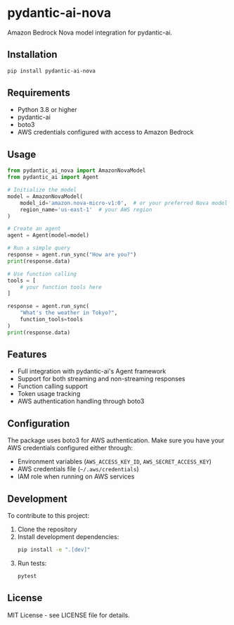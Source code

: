 # pydantic-ai-nova

Amazon Bedrock Nova model integration for pydantic-ai.

## Installation

```bash
pip install pydantic-ai-nova
```

## Requirements

- Python 3.8 or higher
- pydantic-ai
- boto3
- AWS credentials configured with access to Amazon Bedrock

## Usage

```python
from pydantic_ai_nova import AmazonNovaModel
from pydantic_ai import Agent

# Initialize the model
model = AmazonNovaModel(
    model_id='amazon.nova-micro-v1:0',  # or your preferred Nova model
    region_name='us-east-1'  # your AWS region
)

# Create an agent
agent = Agent(model=model)

# Run a simple query
response = agent.run_sync("How are you?")
print(response.data)

# Use function calling
tools = [
    # your function tools here
]

response = agent.run_sync(
    "What's the weather in Tokyo?",
    function_tools=tools
)
print(response.data)
```

## Features

- Full integration with pydantic-ai's Agent framework
- Support for both streaming and non-streaming responses
- Function calling support
- Token usage tracking
- AWS authentication handling through boto3

## Configuration

The package uses boto3 for AWS authentication. Make sure you have your AWS credentials configured either through:
- Environment variables (`AWS_ACCESS_KEY_ID`, `AWS_SECRET_ACCESS_KEY`)
- AWS credentials file (`~/.aws/credentials`)
- IAM role when running on AWS services

## Development

To contribute to this project:

1. Clone the repository
2. Install development dependencies:
   ```bash
   pip install -e ".[dev]"
   ```
3. Run tests:
   ```bash
   pytest
   ```

## License

MIT License - see LICENSE file for details. 
